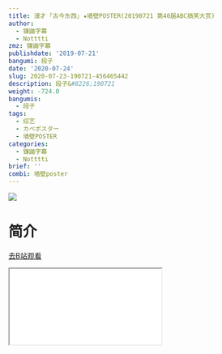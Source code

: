 ```yaml
---
title: 漫才 ｢古今东西｣ ★墙壁POSTER(20190721 第40届ABC搞笑大赏)
author:
  - 镰鼬字幕
  - Notttti
zmz: 镰鼬字幕
publishdate: '2019-07-21'
bangumi: 段子
date: '2020-07-24'
slug: 2020-07-23-190721-456465442
description: 段子&#8226;190721
weight: -724.0
bangumis:
  - 段子
tags:
  - 综艺
  - カベポスター
  - 墙壁POSTER
categories:
  - 镰鼬字幕
  - Notttti
brief: ''
combi: 墙壁poster
---
```

![](https://raw.githubusercontent.com/tcgriffith/owaraisite/master/static/tmpimg/3e07c2a86086491745565db4583418e4e64ac451.jpg.480.jpg)
# 简介  
  

[去B站观看](https://www.bilibili.com/video/av456465442/)
<div class ="resp-container"><iframe class="testiframe" src="//player.bilibili.com/player.html?aid=456465442"", scrolling="no", allowfullscreen="true" > </iframe></div> 

